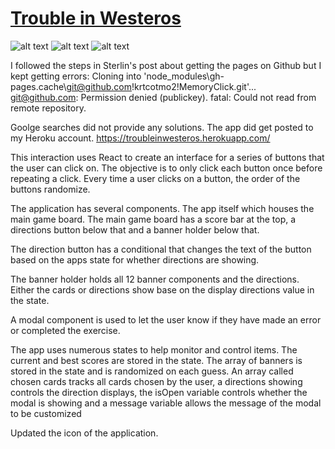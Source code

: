 # [Trouble in Westeros](https://troubleinwesteros.herokuapp.com/)
![alt text](https://img.shields.io/badge/uses-Node-brightgreen.svg) ![alt text](https://img.shields.io/badge/uses-React-brightgreen.svg)  ![alt text](https://img.shields.io/badge/uses-Bootstrap-blue.svg)

I followed the steps in Sterlin's post about getting the pages on Github but I kept getting errors:
Cloning into 'node_modules\gh-pages\.cache\git@github.com!krtcotmo2!MemoryClick.git'...
git@github.com: Permission denied (publickey).
fatal: Could not read from remote repository.

Goolge searches did not provide any solutions. The app did get posted to my Heroku account. https://troubleinwesteros.herokuapp.com/

This interaction uses React to create an interface for a series of buttons that the user can click on. The objective is to only click each button once before repeating a click. Every time a user clicks on a button, the order of the buttons randomize.

The application has several components. The app itself which houses the main game board. The main game board has a score bar at the top, a directions button below that and a banner holder below that. 

The direction button has a conditional that changes the text of the button based on the apps state for whether directions are showing.

The banner holder holds all 12 banner components and the directions. Either the cards or directions show base on the display directions value in the state.

A modal component is used to let the user know if they have made an error or completed the exercise.

The app uses numerous states to help monitor and control items. The current and best scores are stored in the state. The array of banners is stored in the state and is randomized on each guess. An array called chosen cards tracks all cards chosen by the user, a directions showing controls the direction displays, the isOpen variable controls whether the modal is showing and a message variable allows the message of the modal to be customized  

Updated the icon of the application.
